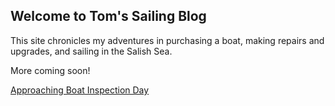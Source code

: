## Welcome to Tom's Sailing Blog

This site chronicles my adventures in purchasing a boat, making repairs and upgrades, and sailing in the Salish Sea.

More coming soon!

[Approaching Boat Inspection Day](https://tomsalzer.github.io/Sailing/2022-03-14-approaching-boat-inspection-day.md)
